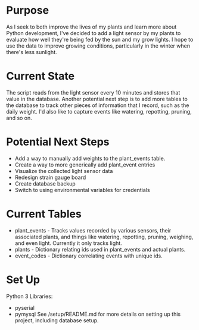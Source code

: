 # Purpose
As I seek to both improve the lives of my plants and learn more about Python development, I've decided to add a light sensor by my plants to evaluate how well they're being fed by the sun and my grow lights.
I hope to use the data to improve growing conditions, particularly in the winter when there's less sunlight.

# Current State
The script reads from the light sensor every 10 minutes and stores that value in the database. Another potential next step is to add more tables to the database to track other pieces of information that I record, such as the daily weight. I'd also like to capture events like watering, repotting, pruning, and so on.

# Potential Next Steps
* Add a way to manually add weights to the plant_events table.
* Create a way to more generically add plant_event entries
* Visualize the collected light sensor data
* Redesign strain gauge board
* Create database backup
* Switch to using environmental variables for credentials

# Current Tables
* plant_events - Tracks values recorded by various sensors, their associated plants, and things like watering, repotting, pruning, weighing, and even light. Currently it only tracks light.
* plants - Dictionary relating ids used in plant_events and actual plants.
* event_codes - Dictionary correlating events with unique ids.

# Set Up
Python 3 Libraries:
* pyserial
* pymysql
See /setup/README.md for more details on setting up this project, including database setup.
